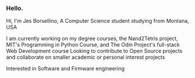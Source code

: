 ### Hello.

<!--
**selectxfromxwhere/selectxfromxwhere** is a ✨ _special_ ✨ repository because its `README.md` (this file) appears on your GitHub profile.

Here are some ideas to get you started:

- 🔭 I’m currently working on ...
- 🌱 I’m currently learning ...
- 👯 I’m looking to collaborate on ...
- 🤔 I’m looking for help with ...
- 💬 Ask me about ...
- 📫 How to reach me: ...
- 😄 Pronouns: ...
- ⚡ Fun fact: ...
-->

Hi, I'm Jes Borsellino, A Computer Science student studying from Montana, USA

I am currently working on my degree courses, the Nand2Tetris project, MIT's Programming in Python Course, and The Odin Project's full-stack Web Development course
Looking to contribute to Open Source projects and collaborate on smaller academic or personal interest projects

Interested in Software and Firmware engineering 
